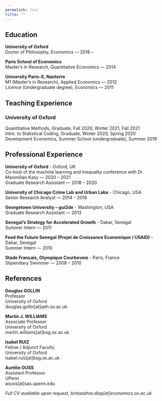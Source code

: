 ```yaml
---
permalink: /cv/
title: ""
---
```


## Education
**University of Oxford**  
Doctor of Philosophy, Economics –– 2018 –  

**Paris School of Economics**  
Master’s in Research, Quantitative Economics –– 2014  

**University Paris-X, Nanterre**  
M1 (Master’s in Research), Applied Economics –– 2012  
Licence (Undergraduate degree), Economics –– 2011  

## Teaching Experience  
 
### University of Oxford 
Quantitative Methods, Graduate, Fall 2020, Winter 2021, Fall 2021  
Intro. to Statistical Coding, Graduate, Winter 2020, Spring 2020  
Development Economics, Summer School (undergraduate), Summer 2019
 
## Professional Experience  
 
 **University of Oxford** - Oxford, UK  
 Co-host of the machine learning and inequality conference with Dr. Maximilian Kasy –– 2020 – 2021  
 Graduate Research Assistant –– 2018 – 2020 
 
 **University of Chicago Crime Lab and Urban Labs** - Chicago, USA  
 Senior Research Analyst –– 2014 – 2018  
 
 **Georgetown University – gui2de** - Washington, USA  
 Graduate Research Assistant –– 2013  
 
 **Senegal’s Strategy for Accelerated Growth** - Dakar, Senegal  
 Summer Intern –– 2011  
 
 **Feed the Future Senegal (Projet de Croissance Economique / USAID)** - Dakar, Senegal  
 Summer Intern –– 2010  
 
 **Stade Français, Olympique Courbevoie** - Paris, France  
Stipendiary Swimmer –– 2008 – 2010  


## References

**Douglas GOLLIN**  
Professor  
University of Oxford  
douglas.gollin[at]qeh.ox.ac.uk  


**Martin J. WILLIAMS**  
Associate Professor   
University of Oxford  
martin.williams[at]bsg.ox.ac.uk  

**Isabel RUIZ**  
Fellow / Adjunct Faculty  
University of Oxford  
isabel.ruiz[at]bsg.ox.ac.uk  

**Aurélie OUSS**  
Assistant Professor  
UPenn  
aouss[at]sas.upenn.edu  


_Full CV available upon request, bintazahra.diop[at]economics.ox.ac.uk_
